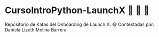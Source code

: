 # CursoIntroPython-LaunchX 🐍 🐍 :sparkling_heart:

Repositorio de Katas del Onboarding de Launch X. 😄
Contestadas por: Daniela Lizeth Molina Barrera 

